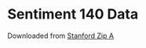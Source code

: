 Sentiment 140 Data
==================

Downloaded from [Stanford Zip A](http://cs.stanford.edu/people/alecmgo/trainingandtestdata.zip)


